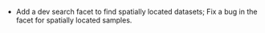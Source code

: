 - Add a dev search facet to find spatially located datasets; Fix a bug in the facet for spatially located samples.
